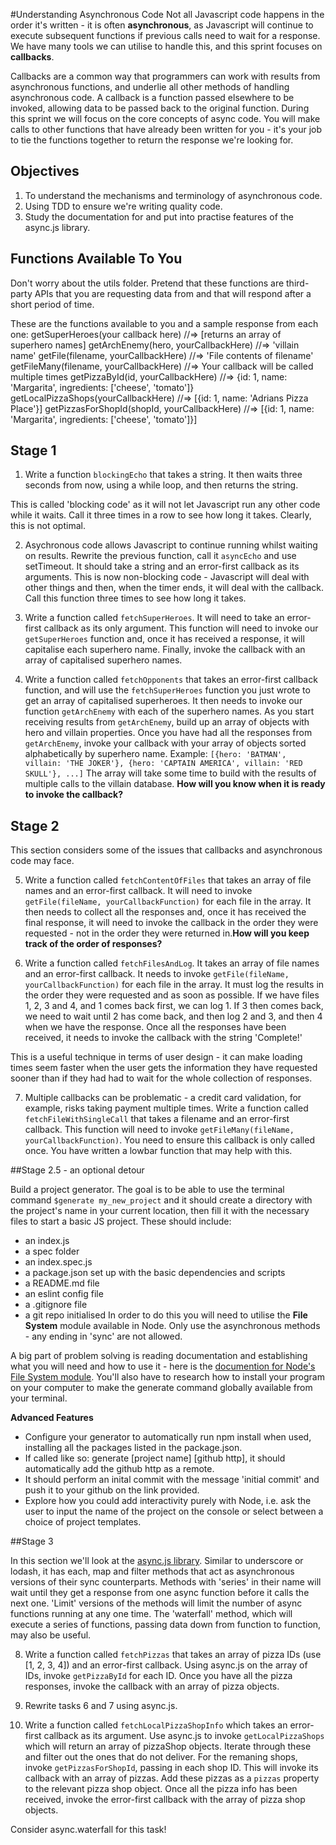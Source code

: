 #Understanding Asynchronous Code
Not all Javascript code happens in the order it's written - it is often **asynchronous**, as Javascript will continue to execute subsequent functions if previous calls need to wait for a response. We have many tools we can utilise to handle this, and this sprint focuses on **callbacks**.

Callbacks are a common way that programmers can work with results from asynchronous functions, and underlie all other methods of handling asynchronous code. A callback is a function passed elsewhere to be invoked, allowing data to be passed back to the original function. During this sprint we will focus on the core concepts of async code. You will make calls to other functions that have already been written for you - it's your job to tie the functions together to return the response we're looking for.

## Objectives

1. To understand the mechanisms and terminology of asynchronous code.
2. Using TDD to ensure we're writing quality code.
3. Study the documentation for and put into practise features of the async.js library.

## Functions Available To You
Don't worry about the utils folder. Pretend that these functions are third-party APIs that you are requesting data from and that will respond after a short period of time.

These are the functions available to you and a sample response from each one:
    getSuperHeroes(your callback here) //=>  [returns an array of superhero names]
    getArchEnemy(hero, yourCallbackHere) //=> 'villain name'
    getFile(filename, yourCallbackHere) //=> 'File contents of filename'
    getFileMany(filename, yourCallbackHere) //=> Your callback will be called multiple times
    getPizzaById(id, yourCallbackHere) //=> {id: 1, name: 'Margarita', ingredients: ['cheese', 'tomato']}
    getLocalPizzaShops(yourCallbackHere) //=> [{id: 1, name: 'Adrians Pizza Place'}]
    getPizzasForShopId(shopId, yourCallbackHere) //=> [{id: 1, name: 'Margarita', ingredients: ['cheese', 'tomato']}]

## Stage 1

1. Write a function `blockingEcho` that takes a string. It then waits three seconds from now, using a while loop, and then returns the string.

This is called 'blocking code' as it will not let Javascript run any other code while it waits. Call it three times in a row to see how long it takes. Clearly, this is not optimal.

2. Asychronous code allows Javascript to continue running whilst waiting on results. Rewrite the previous function, call it `asyncEcho` and use setTimeout. It should take a string and an error-first callback as its arguments. This is now non-blocking code - Javascript will deal with other things and then, when the timer ends, it will deal with the callback. Call this function three times to see how long it takes.

3. Write a function called `fetchSuperHeroes`. It will need to take an error-first callback as its only argument. This function will need to invoke our `getSuperHeroes` function and, once it has received a response, it will capitalise each superhero name. Finally, invoke the callback with an array of capitalised superhero names.

4. Write a function called `fetchOpponents` that takes an error-first callback function, and will use the `fetchSuperHeroes` function you just wrote to get an array of capitalised superheroes. It then needs to invoke our function `getArchEnemy` with each of the superhero names. As you start receiving results from `getArchEnemy`, build up an array of objects with hero and villain properties. Once you have had all the responses from `getArchEnemy`, invoke your callback with your array of objects sorted alphabetically by superhero name. Example:
```[{hero: 'BATMAN', villain: 'THE JOKER'}, {hero: 'CAPTAIN AMERICA', villain: 'RED SKULL'}, ...]```
The array will take some time to build with the results of multiple calls to the villain database. **How will you know when it is ready to invoke the callback?**

## Stage 2
This section considers some of the issues that callbacks and asynchronous code may face.

5. Write a function called `fetchContentOfFiles` that takes an array of file names and an error-first callback. It will need to invoke `getFile(fileName, yourCallbackFunction)` for each file in the array. It then needs to collect all the responses and, once it has received the final response, it will need to invoke the callback in the order they were requested - not in the order they were returned in.**How will you keep track of the order of responses?**

6. Write a function called `fetchFilesAndLog`. It takes an array of file names and an error-first callback. It needs to invoke `getFile(fileName, yourCallbackFunction)` for each file in the array. It must log the results in the order they were requested and as soon as possible. If we have files 1, 2, 3 and 4, and 1 comes back first, we can log 1. If 3 then comes back, we need to wait until 2 has come back, and then log 2 and 3, and then 4 when we have the response. Once all the responses have been received, it needs to invoke the callback with the string 'Complete!'

This is a useful technique in terms of user design - it can make loading times seem faster when the user gets the information they have requested sooner than if they had had to wait for the whole collection of responses.

7. Multiple callbacks can be problematic - a credit card validation, for example, risks taking payment multiple times. Write a function called `fetchFileWithSingleCall` that takes a filename and an error-first callback. This function will need to invoke `getFileMany(fileName, yourCallbackFunction)`. You need to ensure this callback is only called once. You have written a lowbar function that may help with this.

##Stage 2.5 - an optional detour

Build a project generator. The goal is to be able to use the terminal command `$generate my_new_project` and it should create a directory with the project's name in your current location, then fill it with the necessary files to start a basic JS project.
These should include:
* an index.js
* a spec folder
* an index.spec.js
* a package.json set up with the basic dependencies and scripts
* a README.md file
* an eslint config file
* a .gitignore file
* a git repo initialised
In order to do this you will need to utilise the **File System** module available in Node. Only use the asynchronous methods - any ending in 'sync' are not allowed.

A big part of problem solving is reading documentation and establishing what you will need and how to use it - here is the [documention for Node's File System module](https://nodejs.org/api/fs.html). You'll also have to research how to install your program on your computer to make the generate command globally available from your terminal.

**Advanced Features**

* Configure your generator to automatically run npm install when used, installing all the packages listed in the package.json.
* If called like so: generate [project name] [github http], it should automatically add the github http as a remote.
* It should perform an inital commit with the message 'initial commit' and push it to your github on the link provided.
* Explore how you could add interactivity purely with Node, i.e. ask the user to input the name of the project on the console or select between a choice of project templates.

##Stage 3

In this section we'll look at the [async.js library](https://caolan.github.io/async/). Similar to underscore or lodash, it has each, map and filter methods that act as asynchronous versions of their sync counterparts. Methods with 'series' in their name will wait until they get a response from one async function before it calls the next one. 'Limit' versions of the methods will limit the number of async functions running at any one time. The 'waterfall' method, which will execute a series of functions, passing data down from function to function, may also be useful.

8. Write a function called `fetchPizzas` that takes an array of pizza IDs (use [1, 2, 3, 4]) and an error-first callback. Using async.js on the array of IDs, invoke `getPizzaById` for each ID. Once you have all the pizza responses, invoke the callback with an array of pizza objects.

9. Rewrite tasks 6 and 7 using async.js.

10. Write a function called `fetchLocalPizzaShopInfo` which takes an error-first callback as its argument. Use async.js to invoke `getLocalPizzaShops` which will return an array of pizzaShop objects. Iterate through these and filter out the ones that do not deliver. For the remaning shops, invoke `getPizzasForShopId`, passing in each shop ID. This will invoke its callback with an array of pizzas. Add these pizzas as a `pizzas` property to the relevant pizza shop object. Once all the pizza info has been received, invoke the error-first callback with the array of pizza shop objects.

Consider async.waterfall for this task!
